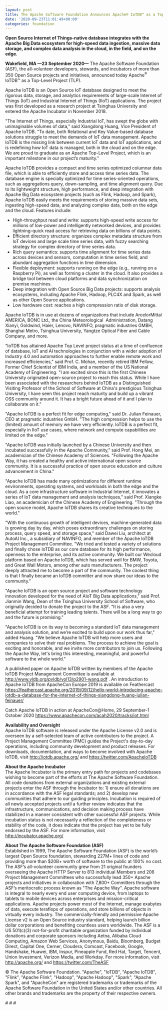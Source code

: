```yaml
---
layout: post
title: The Apache Software Foundation Announces Apache® IoTDB™ as a Top-Level Project
date: '2020-09-23T11:01:49+00:00'
categories: foundation
---
```

<p><b>Open Source Internet of Things-native database integrates with the Apache Big Data ecosystem for high-speed data ingestion, massive data storage, and complex data analysis in the cloud, in the field, and on the edge.<br></b></p><p><b>Wakefield, MA —23 September 2020—</b> The Apache Software Foundation (ASF), the all-volunteer developers, stewards, and incubators of more than 350 Open Source projects and initiatives, announced today Apache<sup>®</sup> IoTDB™ as a Top-Level Project (TLP).</p><p>Apache IoTDB is an Open Source IoT database designed to meet the rigorous data, storage, and analytics requirements of large-scale Internet of Things (IoT) and Industrial Internet of Things (IIoT) applications. The project was first developed as a research project at Tsinghua University and entered the Apache Incubator in November 2018.</p><p>"The Internet of Things, especially Industrial IoT, has swept the globe with unimaginable volumes of data,” said Xiangdong Huang, Vice President of Apache IoTDB. "To date, both Relational and Key Value-based database solutions struggle to meet the demands of IoT data management. Apache IoTDB is the missing link between current IoT data and IoT applications, and is redefining how IoT data is managed, both in the cloud and on the edge. We are proud to graduate as an Apache Top-Level Project, which is an important milestone in our project’s maturity."</p><p>Apache IoTDB provides a compact and time series optimized columnar data file, which is able to efficiently store and access time series data. The database engine is specially optimized for time series-oriented operations, such as aggregations query, down-sampling, and time alignment query. Due to its lightweight structure, high performance, and deep integration with Apache Big Data ecosystem projects (such as Flink, Hadoop, and Spark), Apache IoTDB easily meets the requirements of storing massive data sets, ingesting high-speed data, and analyzing complex data, both on the edge and the cloud. Features include:</p><ul><li>High-throughput read and write: supports high-speed write access for millions of low-power and intelligently networked devices, and provides lightning-quick read access for retrieving data on billions of data points.</li><li>Efficient directory structure: organizes complex metadata structure from IoT devices and large scale time series data, with fuzzy searching strategy for complex directory of time series data.</li><li>Rich query semantics: supports time alignment for time series data across devices and sensors, computation in time series field, and abundant aggregation functions in time dimension.</li><li>Flexible deployment: supports running on the edge (e.g., running on a Raspberry Pi), as well as forming a cluster in the cloud. It also provides a bridge tool between cloud platforms and data synchronization on premise machines.</li><li>Deep integration with Open Source Big Data projects: supports analysis ecosystems, including Apache Flink, Hadoop, PLC4X and Spark, as well as other Open Source applications.</li><li>Low hardware cost: reaches a high compression ratio of disk storage.</li></ul><p>Apache IoTDB is in use at dozens of organizations that include ArcelorMittal AMERICA, BONC Ltd., the China Meteorological&nbsp; Administration, Datang Xianyi, Goldwind, Haier, Lenovo, NAVINFO, pragmatic industries GMBH, Shanghai Metro, Tsinghua University, Yangtze Optical Fiber and Cable Company, and more.</p><p>"IoTDB has attained Apache Top Level project status at a time of confluence of database, IoT and AI technologies in conjunction with a wider adoption of Industry 4.0 and automation approaches to further enable remote work and increased efficiencies," said Prof. C. Mohan, recently retired IBM Fellow, Former Chief Scientist of IBM India, and a member of the US National Academy of Engineering. "I am excited since this is the first Chinese University originated open-source project to reach this status. While I have been associated with the researchers behind IoTDB as a Distinguished Visiting Professor of the School of Software at China's prestigious Tsinghua University, I have seen this project reach maturity and build up a vibrant OSS community around it. It has a bright future ahead of it and I plan to collaborate on it."</p><p>"Apache IoTDB is a perfect fit for edge computing," said Dr. Julian Feinauer, CEO at pragmatic industries GmbH. "The high compression helps to use the (limited) amount of memory we have very efficiently. IoTDB is a perfect fit, especially in IIoT use cases, where network and compute capabilities are limited on the edge."</p><p>"Apache IoTDB was initially launched by a Chinese University and then incubated successfully in the Apache Community," said Prof. Hong Mei, an academician of the Chinese Academy of Sciences. "Following the Apache Way, it has created a healthy and active international open source community. It is a successful practice of open source education and culture advancement in China."</p><p>"Apache IoTDB has made many optimizations for different runtime environments, operating systems, and workloads in both the edge and the cloud. As a core infrastructure software in Industrial Internet, it innovates a series of IoT data management and analysis techniques," said Prof. Xiangke Liao, an academician of the Chinese Academy of Engineering. "Through the open source model, Apache IoTDB shares its creative techniques to the world."</p><p>"With the continuous growth of intelligent devices, machine-generated data is growing day by day, which poses extraordinary challenges on storing process, query speed, and storage space," said Dawei Liu, architect at AutoAI Inc., a subsidiary of NAVINFO, and member of the Apache IoTDB Project Management Committee. "We tried and tested a variety of solutions and finally chose IoTDB as our core database for its high performance, openness to the enterprise, and its active community. We built our Wecloud platform based on Apache IoTDB, which has served well for BMW, Toyota, and Great Wall Motors, among other auto manufacturers. The project deeply attracted me to become a part of the community. The coolest thing is that I finally became an IoTDB committer and now share our ideas to the community."</p><p>"Apache IoTDB is an open source project and software technology innovation developed for the need of AIoT Big Data applications," said Prof. Jianmin Wang, Dean of the Tsinghua University School of Software, who originally decided to donate the project to the ASF. "It is also a very beneficial attempt for training leading talents. There will be a long way to go and the future is promising."<br></p><p>"Apache IoTDB is on its way to becoming a standard IoT data management and analysis solution, and we’re excited to build upon our work thus far," added Huang. "We believe Apache IoTDB will help more users and companies to solve their real problems. The process to achieve the goal is exciting and honorable, and we invite more contributors to join us. Following the Apache Way, let's bring this interesting, meaningful, and powerful software to the whole world."</p><p>A published paper on Apache IoTDB written by members of the Apache IoTDB Project Management Committee is available at <a href="http://www.vldb.org/pvldb/vol13/p2901-wang.pdf" target="_blank">http://www.vldb.org/pvldb/vol13/p2901-wang.pdf</a> . An introduction to Apache IoTDB from ApacheCon Europe 2019 is available on Feathercast <a href="https://feathercast.apache.org/2019/09/12/hello-world-introducing-apache-iotdb-a-database-for-the-internet-of-things-xiangdong-huang-julian-feinauer/" target="_blank">https://feathercast.apache.org/2019/09/12/hello-world-introducing-apache-iotdb-a-database-for-the-internet-of-things-xiangdong-huang-julian-feinauer/</a>&nbsp;</p><p>Catch Apache IoTDB in action at ApacheCon@Home, 29 September-1 October 2020 <a href="https://www.apachecon.com/acah2020/tracks/iot.html" target="_blank">https://www.apachecon.com/acah2020/tracks/iot.html</a>&nbsp;</p><p><b>Availability and Oversight<br></b>Apache IoTDB software is released under the Apache License v2.0 and is overseen by a self-selected team of active contributors to the project. A Project Management Committee (PMC) guides the Project's day-to-day operations, including community development and product releases. For downloads, documentation, and ways to become involved with Apache IoTDB, visit <a href="http://iotdb.apache.org/" target="_blank" style="background-color: rgb(255, 255, 255);">http://iotdb.apache.org/</a>&nbsp;and <a href="https://twitter.com/ApacheIoTDB" target="_blank" style="background-color: rgb(255, 255, 255);">https://twitter.com/ApacheIoTDB</a>&nbsp;</p><p><b>About the Apache Incubator<br></b>The Apache Incubator is the primary entry path for projects and codebases wishing to become part of the efforts at The Apache Software Foundation. All code donations from external organizations and existing external projects enter the ASF through the Incubator to: 1) ensure all donations are in accordance with the ASF legal standards; and 2) develop new communities that adhere to our guiding principles. Incubation is required of all newly accepted projects until a further review indicates that the infrastructure, communications, and decision making process have stabilized in a manner consistent with other successful ASF projects. While incubation status is not necessarily a reflection of the completeness or stability of the code, it does indicate that the project has yet to be fully endorsed by the ASF. For more information, visit <a href="http://incubator.apache.org/" target="_blank" style="background-color: rgb(255, 255, 255);">http://incubator.apache.org/</a>&nbsp;&nbsp;</p><p><b>About The Apache Software Foundation (ASF)<br></b>Established in 1999, The Apache Software Foundation (ASF) is the world’s largest Open Source foundation, stewarding 227M+ lines of code and providing more than $20B+ worth of software to the public at 100% no cost. The ASF’s all-volunteer community grew from 21 original founders overseeing the Apache HTTP Server to 813 individual Members and 206 Project Management Committees who successfully lead 350+ Apache projects and initiatives in collaboration with 7,800+ Committers through the ASF’s meritocratic process known as "The Apache Way". Apache software is integral to nearly every end user computing device, from laptops to tablets to mobile devices across enterprises and mission-critical applications. Apache projects power most of the Internet, manage exabytes of data, execute teraflops of operations, and store billions of objects in virtually every industry. The commercially-friendly and permissive Apache License v2 is an Open Source industry standard, helping launch billion dollar corporations and benefiting countless users worldwide. The ASF is a US 501(c)(3) not-for-profit charitable organization funded by individual donations and corporate sponsors including Aetna, Alibaba Cloud Computing, Amazon Web Services, Anonymous, Baidu, Bloomberg, Budget Direct, Capital One, Cerner, Cloudera, Comcast, Facebook, Google, Handshake, Huawei, IBM, Inspur, Pineapple Fund, Red Hat, Target, Tencent, Union Investment, Verizon Media, and Workday. For more information, visit <a href="http://apache.org/" target="_blank" style="background-color: rgb(255, 255, 255);">http://apache.org/</a>&nbsp;and <a href="https://twitter.com/TheASF" target="_blank" style="background-color: rgb(255, 255, 255);">https://twitter.com/TheASF</a>&nbsp;&nbsp;</p><p>© The Apache Software Foundation. "Apache", "IoTDB", "Apache IoTDB", "Flink", "Apache Flink", "Hadoop", "Apache Hadoop", "Spark", "Apache Spark", and "ApacheCon" are registered trademarks or trademarks of the Apache Software Foundation in the United States and/or other countries. All other brands and trademarks are the property of their respective owners.</p><p># # #</p>
